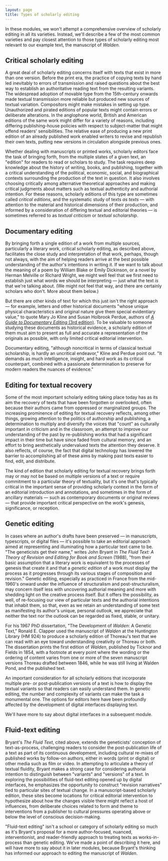 ```yaml
---
layout: page
title: Types of scholarly editing
---
```


In these modules, we won't attempt a comprehensive overview of scholarly editing in all its varieties. Instead, we'll describe a few of the most common varieties and pay closest attention to those types of scholarly editing most relevant to our example text, the manuscript of *Walden*.

## Critical scholarly editing

A great deal of scholarly editing concerns itself with texts that exist in more than one version. Before the print era, the practice of copying texts by hand led inevitably to errors of transmission and raised questions about the best way to establish an authoritative reading text from the resulting variants. The widespread adoption of movable type from the 15th-century onwards made textual transmission more reliable but produced new sources of textual variation. Compositors might make mistakes in setting up type. Unauthorized and pirated editions of popular texts might contain errors or deliberate alterations. In the anglophone world, British and American editions of the same work might differ for a variety of reasons, including differing publishing-house policies with respect to subject-matter that might offend readers' sensibilities. The relative ease of producing a new print edition of an already published work enabled writers to revise and republish their own texts, putting new versions in circulation alongside previous ones.

Whether dealing with manuscripts or printed works, scholarly editors face the task of bringing forth, from the multiple states of a given text, an "edition" for readers to read or scholars to study. The task requires deep knowledge about the history of writing, books, and publishing, together with a critical understanding of the political, economic, social, and biographical contexts surrounding the production of the text in question. It also involves choosing critically among alternative theoretical approaches and making critical judgments about matters such as textual authenticity and authorial intention. For these reasons, scholarly editions of this type are sometimes called *critical editions*, and the systematic study of texts *as texts* — with attention to the material and historical dimensions of their production, and informed by a consideration of differing textual and editorial theories — is sometimes referred to as *textual criticism* or *textual scholarship*.

## Documentary editing

By bringing forth a single edition of a work from multiple sources, particularly a literary work, critical scholarly editing, as described above, facilitates the close study and interpretation of that work, perhaps, though not always, with the aim of helping readers arrive at the best possible understanding of the author's intentions in writing it. If we want to talk about the meaning of a poem by William Blake or Emily Dickinson, or a novel by Herman Melville or Richard Wright, we might well feel that we first need to establish just what words we should be interpreting — just what the text *is* that we're talking about. (We might not feel that way, and there are certainly scholars who don't. More about them below.)

But there are other kinds of text for which this just isn't the right approach — for example, letters and other historical documents "whose
unique physical characteristics and original nature give them special evidentiary value," to quote Mary Jo Kline and Susan Holbrook Perdue, authors of [*A Guide to Documentary Editing* (3rd edition)](https://gde.upress.virginia.edu/01A-gde.html). To be valuable to someone studying these documents as historical evidence, a scholarly edition of them must aim to present as full and accurate a representation of the originals as possible, with only limited critical editorial intervention. 

Documentary editing, "although noncritical in terms of classical textual scholarship, is hardly an uncritical endeavor," Kline and Perdue point out. "It demands as much intelligence, insight, and hard work as its critical counterpart, combined with a passionate determination to preserve for modern readers the nuances of evidence."

## Editing for textual recovery

Some of the most important scholarly editing taking place today has as its aim the recovery of texts that have been forgotten or overlooked, often because their authors came from oppressed or marginalized groups. The increasing prominence of editing for textual recovery reflects, among other things, growing attention to the politics of authorship and publishing, a determination to multiply and diversify the voices that "count" as culturally important in criticism and in the classroom, an attempt to improve our understanding of the past by re-publishing works that had a significant impact in their time but have since faded from cultural memory, and an effort to bring aesthetically undervalued texts the attention they deserve. It also reflects, of course, the fact that digital technology has lowered the barrier to accomplishing all of these aims by making past texts easier to find, edit, and distribute. 

The kind of edition that scholarly editing for textual recovery brings forth may or may not be based on multiple versions of a text or require commitment to a particular theory of textuality, but it's one that's typically critical in the important sense of providing scholarly context in the form of an editorial introduction and annotations, and sometimes in the form of ancillary materials — such as contemporary documents or original reviews — that provide important critical perspective on the work's genesis, significance, or reception.

## Genetic editing

In cases where an author's drafts have been preserved — in manuscripts, typescripts, or digital files — it's possible to take an editorial approach aimed at representing and illuminating how a particular text came to be. "The geneticists get their name," writes John Bryant in *The Fluid Text: A Theory of Revision and Editing for Book and Screen* (1988), "from their basic assumption that a literary work is equivalent to the processes of genesis that create it and that a *genetic edition* of a work must display the process as it progresses through its various stages of composition and revision." Genetic editing, especially as practiced in France from the mid-1960's onward under the influence of structuralism and post-structuralism, may concern itself less with uncovering authorial meaning and more with shedding light on the creative process itself. But it offers the possibility, as well, of re-focusing our view of particular texts and the authorial intentions that inhabit them, so that, even as we retain an understanding of some text as manifesting its author's unique, personal outlook, we appreciate that neither the text nor the outlook can  be regarded as fixed, stable, or unitary.

For his 1967 PhD dissertation, "The Development of *Walden*: A Genetic Text," Ronald E. Clapper used the manuscript of *Walden* at the Huntington Library (HM 924) to produce a scholarly edition of Thoreau's text that we can read with an eye toward understanding creativity or Thoreau or both. The dissertation prints the first edition of *Walden*, published by Ticknor and Fields in 1854, with a footnote at every point where the wording or the ordering of content varies from one or more of the seven manuscript versions Thoreau drafted between 1846, while he was still living at Walden Pond, and the published text.

An important consideration for all scholarly editions that incorporate multiple pre- or post-publication versions of a text is how to display the textual variants so that readers can easily understand them. In genetic editing, the number and complexity of variants can make the task a monumental one. The options for editors here have been profoundly affected by the development of digital interfaces displaying text.

We'll have more to say about digital interfaces in a subsequent module.

## Fluid-text editing

Bryant's *The Fluid Text*, cited above, extends the geneticists' conception of text-as-process, challenging readers to consider the post-publication life of a text as part of its continuous development, including cultural re-mixes of published works by follow-on authors, either in words (print or digital) or other media such as film or video. In attempting to articulate a theory of textual fluidity, Bryant makes a strong case for considering authorial intention to distinguish between "variants" and "versions" of a text. In exploring the possibilities of fluid-text editing opened up by digital interfaces, he emphasizes the opportunity to construct "revision narratives" tied to particular sites of textual change. In a manuscript-based scholarly edition, these sites become locations for critical editorial intervention to hypothesize about how the changes visible there might reflect a host of influences, from deliberate choices related to form and theme to interventions from a publisher to cultural pressures operating above or below the level of conscious decision-making.

"Fluid-text editing" isn't a school or category of scholarly editing so much as it's Bryant's proposal for a more author-focused, nuanced, interventionist, and reader-friendly approach to treating texts as works-in-process than genetic editing. We've made a point of describing it here, and will have more to say about it in later modules, because Bryant's thinking has informed our approach to editing the manuscript of *Walden*. 